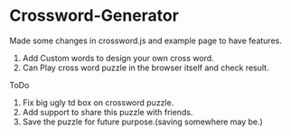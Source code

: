# Crossword-Generator
Made some changes in crossword.js and example page to have features.
1. Add Custom words to design your own cross word.
2. Can Play cross word puzzle in the browser itself and check result.

ToDo
1. Fix big ugly td box on crossword puzzle.
2. Add support to share this puzzle with friends.
3. Save the puzzle for future purpose.(saving somewhere may be.)
